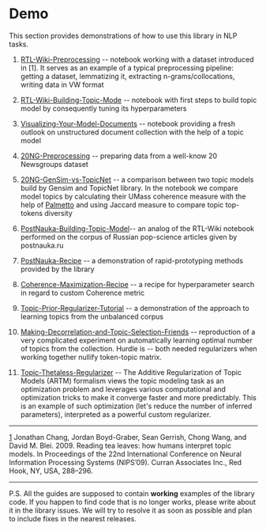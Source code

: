 # Demo
This section provides demonstrations of how to use this library in NLP tasks.

1. [RTL-Wiki-Preprocessing](RTL-Wiki-Preprocessing.ipynb) --  notebook working with a dataset introduced in [1]. It serves as an example of a typical preprocessing pipeline: getting a dataset, lemmatizing it, extracting n-grams/collocations, writing data in VW format

2. [RTL-Wiki-Building-Topic-Mode](RTL-Wiki-Building-Topic-Model.ipynb) --  notebook with first steps to build topic model by consequently tuning its hyperparameters

3. [Visualizing-Your-Model-Documents](Visualizing-Your-Model-Documents.ipynb) -- notebook providing a fresh outlook on unstructured document collection with the help of a topic model

4. [20NG-Preprocessing](20NG-Preprocessing.ipynb) -- preparing data from a well-know 20 Newsgroups dataset

5. [20NG-GenSim-vs-TopicNet](20NG-GenSim-vs-TopicNet.ipynb) -- a comparison between two topic models build by Gensim and TopicNet library. In the notebook we compare model topics by calculating their UMass coherence measure with the help of [Palmetto](https://palmetto.demos.dice-research.org/) and using Jaccard measure to compare topic top-tokens diversity

6. [PostNauka-Building-Topic-Model](PostNauka-Building-Topic-Model.ipynb)-- an analog of the RTL-Wiki notebook performed on the corpus of Russian pop-science articles given by postnauka.ru

7. [PostNauka-Recipe](PostNauka-Recipe.ipynb) -- a demonstration of rapid-prototyping methods provided by the library

8. [Coherence-Maximization-Recipe](Coherence-Maximization-Recipe.ipynb) -- a recipe for hyperparameter search in regard to custom Coherence metric

9. [Topic-Prior-Regularizer-Tutorial](Topic-Prior-Regularizer-Tutorial.ipynb) -- a demonstration of the approach to learning topics from the unbalanced corpus

10. [Making-Decorrelation-and-Topic-Selection-Friends](Making-Decorrelation-and-Topic-Selection-Friends.ipynb) -- reproduction of a very complicated experiment on automatically learning optimal number of topics from the collection. Hurdle is -- both needed regularizers when working together nullify token-topic matrix.

11. [Topic-Thetaless-Regularizer](topic_thetaless_regularizer.ipynb) -- The Additive Regularization of Topic Models (ARTM) formalism views the topic modeling task as an optimization problem and leverages various computational and optimization tricks to make it converge faster and more predictably. This is an example of such optimization (let's reduce the number of inferred parameters), interpreted as a powerful custom regularizer.


----
[1](https://dl.acm.org/doi/10.5555/2984093.2984126) Jonathan Chang, Jordan Boyd-Graber, Sean Gerrish, Chong Wang, and David M. Blei. 2009. Reading tea leaves: how humans interpret topic models. In Proceedings of the 22nd International Conference on Neural Information Processing Systems (NIPS’09). Curran Associates Inc., Red Hook, NY, USA, 288–296.

----
P.S. All the guides are supposed to contain **working** examples of the library code.
If you happen to find code that is no longer works, please write about it in the library issues.
We will try to resolve it as soon as possible and plan to include fixes in the nearest releases.

